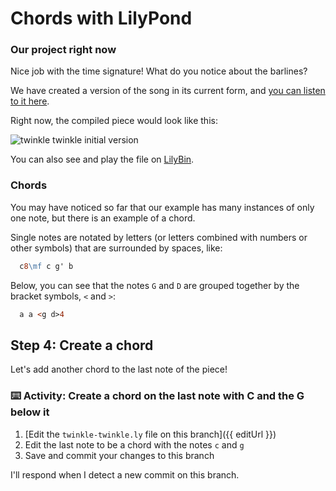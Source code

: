 # Chords with LilyPond

### Our project right now

Nice job with the time signature! What do you notice about the barlines?

We have created a version of the song in its current form, and [you can listen to it here](https://gitmusical.github.io/notating-twinkle/3-time-sig). 

Right now, the compiled piece would look like this:

![twinkle twinkle initial version](https://gitmusical.github.io/notating-twinkle/3-time-sig.png)

You can also see and play the file on [LilyBin]().

### Chords

You may have noticed so far that our example has many instances of only one note, but there is an example of a chord.

Single notes are notated by letters (or letters combined with numbers or other symbols) that are surrounded by spaces, like:

```ly
  c8\mf c g' b
```

Below, you can see that the notes `G` and `D` are grouped together by the bracket symbols, `<` and `>`:

```ly
  a a <g d>4
```

## Step 4: Create a chord

Let's add another chord to the last note of the piece!

### :keyboard: Activity: Create a chord on the last note with C and the G below it

1. [Edit the `twinkle-twinkle.ly` file on this branch]({{ editUrl }})
2. Edit the last note to be a chord with the notes `c` and `g`
3. Save and commit your changes to this branch

I'll respond when I detect a new commit on this branch.